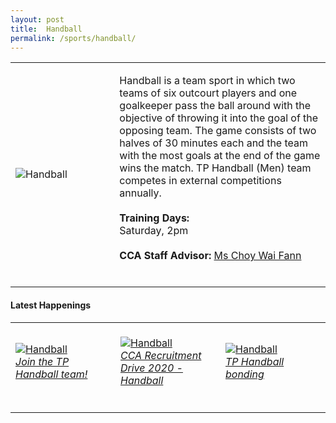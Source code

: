 ```yaml
---
layout: post
title:  Handball
permalink: /sports/handball/
---
```


<table>
    <tr>
        <td style="width:33%"><image src="{{site.baseurl}}/images/CCA_handball.jpg" style="display:block;margin-left:auto;margin-right:auto;" alt="Handball"></image></td>
        <td>
            <p>
                Handball is a team sport in which two teams of six outcourt players and one goalkeeper pass the ball around with the objective of throwing it into the goal of the opposing team. The game consists of two halves of 30 minutes each and the team with the most goals at the end of the game wins the match. TP Handball (Men) team competes in external competitions annually.<br>
                <br>
                <b>Training Days:</b><br>
                Saturday, 2pm<br>
                <br>
                <b>CCA Staff Advisor:</b> <a href="mailto:waifann@tp.edu.sg">Ms Choy Wai Fann</a><br>
                <br>
            </p>
        </td>
    </tr>
</table>

#### Latest Happenings

<table>
    <tr>
        <td style="width:33%"><br>
            <a href="https://www.instagram.com/p/B_uhDNTHeh2/">
                <image src="{{site.baseurl}}/images/CCA-Handball_IG1.png" style="display:block;margin-left:auto;margin-right:auto;" alt="Handball">
                <h6 style="margin-top:0%">Join the TP Handball team!</h6>
                </image>
            </a>
        </td>
        <td style="width:33%"><br>
            <a href="https://www.instagram.com/p/B_Sr3T8nddV/">
                <image src="{{site.baseurl}}/images/CCA-Handball_IG2.png" style="display:block;margin-left:auto;margin-right:auto;" alt="Handball">
                <h6 style="margin-top:0%">CCA Recruitment Drive 2020 - Handball</h6>
                </image>
            </a>
        </td>
        <td style="width:33%"><br>
            <a href="https://www.instagram.com/p/B4nAjhCn2Ok/">
                <image src="{{site.baseurl}}/images/CCA-Handball_IG3.png" style="display:block;margin-left:auto;margin-right:auto;" alt="Handball">
                <h6 style="margin-top:0%">TP Handball bonding</h6>    
                </image>
            </a>
        </td>
    </tr>
</table>
